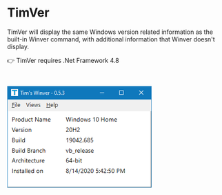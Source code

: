 # TimVer
TimVer will display the same Windows version related information as the built-in Winver command,
with additional information that Winver doesn't display.

👉  TimVer requires .Net Framework 4.8 

<br/>

![TimVer screenshot](/Images/TimVer.png)
